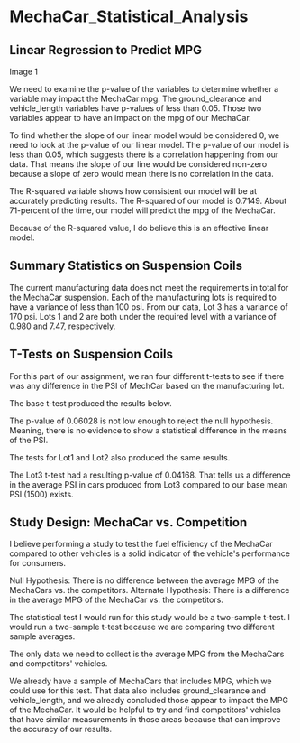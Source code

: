 # MechaCar_Statistical_Analysis

## Linear Regression to Predict MPG

Image 1

We need to examine the p-value of the variables to determine whether a variable may impact the MechaCar mpg. 
The ground_clearance and vehicle_length variables have p-values of less than 0.05. Those two variables appear to have an impact on the mpg of our MechaCar.

To find whether the slope of our linear model would be considered 0, we need to look at the p-value of our linear model. The p-value of our model is less than 0.05, which suggests there is a correlation happening from our data.
That means the slope of our line would be considered non-zero because a slope of zero would mean there is no correlation in the data.

The R-squared variable shows how consistent our model will be at accurately predicting results. The R-squared of our model is 0.7149. About 71-percent of the time, our model will predict the mpg of the MechaCar.

Because of the R-squared value, I do believe this is an effective linear model.

## Summary Statistics on Suspension Coils

The current manufacturing data does not meet the requirements in total for the MechaCar suspension. Each of the manufacturing lots is required to have a variance of less than 100 psi. From our data, Lot 3 has a variance of 170 psi.
Lots 1 and 2 are both under the required level with a variance of 0.980 and 7.47, respectively.

## T-Tests on Suspension Coils

For this part of our assignment, we ran four different t-tests to see if there was any difference in the PSI of MechCar based on the manufacturing lot.

The base t-test produced the results below.

The p-value of 0.06028 is not low enough to reject the null hypothesis. Meaning, there is no evidence to show a statistical difference in the means of the PSI.

The tests for Lot1 and Lot2 also produced the same results.

The Lot3 t-test had a resulting p-value of 0.04168.  That tells us a difference in the average PSI in cars produced from Lot3 compared to our base mean PSI (1500) exists.

## Study Design: MechaCar vs. Competition

I believe performing a study to test the fuel efficiency of the MechaCar compared to other vehicles is a solid indicator of the vehicle's performance for consumers.

Null Hypothesis: There is no difference between the average MPG of the MechaCars vs. the competitors.
Alternate Hypothesis: There is a difference in the average MPG of the MechaCar vs. the competitors.

The statistical test I would run for this study would be a  two-sample t-test. I would run a two-sample t-test because we are comparing two different sample averages.

The only data we need to collect is the average MPG from the MechaCars and competitors' vehicles.

We already have a sample of MechaCars that includes MPG, which we could use for this test. That data also includes ground_clearance and vehicle_length, and we already concluded those appear to impact the MPG of the MechaCar. It would be helpful to try and find competitors' vehicles that have similar measurements in those areas because that can improve the accuracy of our results.